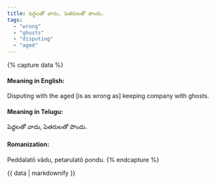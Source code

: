```yaml
---
title: పెద్దలతో వాదు, పెతరులతో పొందు.
tags:
  - "wrong"
  - "ghosts"
  - "disputing"
  - "aged"
---
```


{% capture data %}
#### Meaning in English:
Disputing with the aged [is as wrong as] keeping company with ghosts.

#### Meaning in Telugu:
పెద్దలతో వాదు, పెతరులతో పొందు.

#### Romanization:
Peddalatō vādu, petarulatō pondu.
{% endcapture %}

{{ data | markdownify }}

